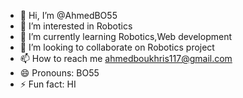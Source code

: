 - 👋 Hi, I’m @AhmedBO55
- 👀 I’m interested in Robotics
- 🌱 I’m currently learning Robotics,Web development
- 💞️ I’m looking to collaborate on Robotics project
- 📫 How to reach me ahmedboukhris117@gmail.com
- 😄 Pronouns: BO55
- ⚡ Fun fact: HI 

<!---
AhmedBO55/AhmedBO55 is a ✨ special ✨ repository because its `README.md` (this file) appears on your GitHub profile.
You can click the Preview link to take a look at your changes.
--->
